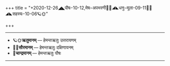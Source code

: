 +++
title = "+2020-12-26◢◣पौषः-10-12,मेषः-अपभरणी🌛🌌◢◣धनुः-मूला-09-11🌌🌞◢◣सहस्यः-10-06🪐🌞"

+++
___________________
- 🪐🌞**ऋतुमानम्** — हेमन्तऋतुः उत्तरायणम्
- 🌌🌞**सौरमानम्** — हेमन्तऋतुः दक्षिणायनम्
- 🌛**चान्द्रमानम्** — हेमन्तऋतुः पौषः
___________________


